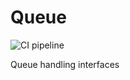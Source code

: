 # Queue

![CI pipeline](https://github.com/szemul/queue/actions/workflows/php.yml/badge.svg)

Queue handling interfaces
